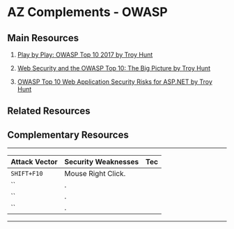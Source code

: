 
# AZ Complements - OWASP

## Main Resources

1. [Play by Play: OWASP Top 10 2017 by Troy Hunt](https://app.pluralsight.com/library/courses/play-by-play-owasp-top-ten-2017/table-of-contents)  

2. [Web Security and the OWASP Top 10: The Big Picture by Troy Hunt](https://app.pluralsight.com/library/courses/web-security-owasp-top10-big-picture/table-of-contents)  
3. [OWASP Top 10 Web Application Security Risks for ASP.NET by Troy Hunt](https://app.pluralsight.com/library/courses/owasp-top10-aspdotnet-application-security-risks/table-of-contents)  

## Related Resources

## Complementary Resources

---

| Attack Vector| Security Weaknesses | Tec|
| ------------ | -----------------------------------|----------------|
| `SHIFT+F10`  | Mouse Right Click.|  
| `` | .|
| `` | .|
| `` | .|

---

